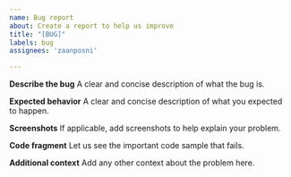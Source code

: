 ```yaml
---
name: Bug report
about: Create a report to help us improve
title: "[BUG]"
labels: bug
assignees: 'zaanposni'

---
```


**Describe the bug**
A clear and concise description of what the bug is.

**Expected behavior**
A clear and concise description of what you expected to happen.

**Screenshots**
If applicable, add screenshots to help explain your problem.

**Code fragment**
Let us see the important code sample that fails.

**Additional context**
Add any other context about the problem here.
